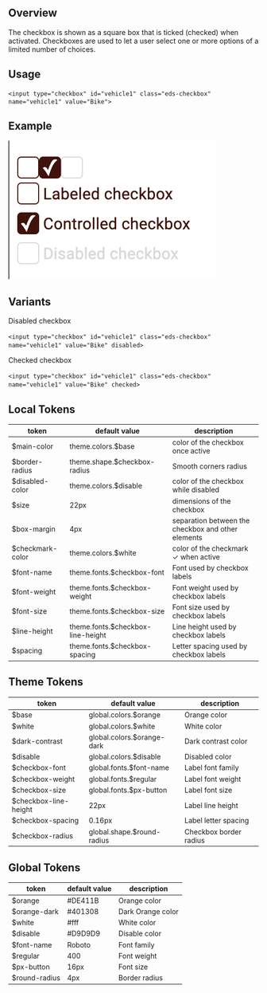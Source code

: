 ## Overview

The checkbox is shown as a square box that is ticked (checked) when activated. Checkboxes are used to let a user select one or more options of a limited number of choices.

## Usage
```
<input type="checkbox" id="vehicle1" class="eds-checkbox" name="vehicle1" value="Bike">
```

## Example
![Checkbox Example](../images/checkbox.png "Checkbox Example")


## Variants

Disabled checkbox

`<input type="checkbox" id="vehicle1" class="eds-checkbox" name="vehicle1" value="Bike" disabled>`

Checked checkbox

`<input type="checkbox" id="vehicle1" class="eds-checkbox" name="vehicle1" value="Bike" checked>`

## Local Tokens

| token            | default value                     | description                                        |
| ---------------- | --------------------------------- | -------------------------------------------------- |
| $main-color      | theme.colors.$base                | color of the checkbox once active                  |
| $border-radius   | theme.shape.$checkbox-radius      | Smooth corners radius                              |
| $disabled-color  | theme.colors.$disable             | color of the checkbox while disabled               |
| $size            | 22px                              | dimensions of the checkbox                         |
| $box-margin      | 4px                               | separation between the checkbox and other elements |
| $checkmark-color | theme.colors.$white               | color of the checkmark ✓ when active               |
| $font-name       | theme.fonts.$checkbox-font        | Font used by checkbox labels                       |
| $font-weight     | theme.fonts.$checkbox-weight      | Font weight used by checkbox labels                |
| $font-size       | theme.fonts.$checkbox-size        | Font size used by checkbox labels                  |
| $line-height     | theme.fonts.$checkbox-line-height | Line height used by checkbox labels                |
| $spacing         | theme.fonts.$checkbox-spacing     | Letter spacing used by checkbox labels             |

## Theme Tokens
| token                 | default value                      | description            |
| --------------------- | ---------------------------------- | ---------------------- |
| $base                 | global.colors.$orange              | Orange color           |
| $white                | global.colors.$white               | White color            |
| $dark-contrast        | global.colors.$orange-dark         | Dark contrast color    |
| $disable              | global.colors.$disable             | Disabled color         |
| $checkbox-font        | global.fonts.$font-name            | Label font family      |
| $checkbox-weight      | global.fonts.$regular              | Label font weight      |
| $checkbox-size        | global.fonts.$px-button            | Label font size        |
| $checkbox-line-height | 22px                               | Label line height      |
| $checkbox-spacing     | 0.16px                             | Label letter spacing   |
| $checkbox-radius      | global.shape.$round-radius         | Checkbox border radius |

## Global Tokens
| token         | default value | description        |
| ------------- | ------------- | ------------------ |
| $orange       | #DE411B       | Orange color       |
| $orange-dark  | #401308       | Dark Orange color  |
| $white        | #fff          | White color        |
| $disable      | #D9D9D9       | Disable color      |
| $font-name    | Roboto        | Font family        |
| $regular      | 400           | Font weight        |
| $px-button    | 16px          | Font size          |
| $round-radius | 4px           | Border radius      |
